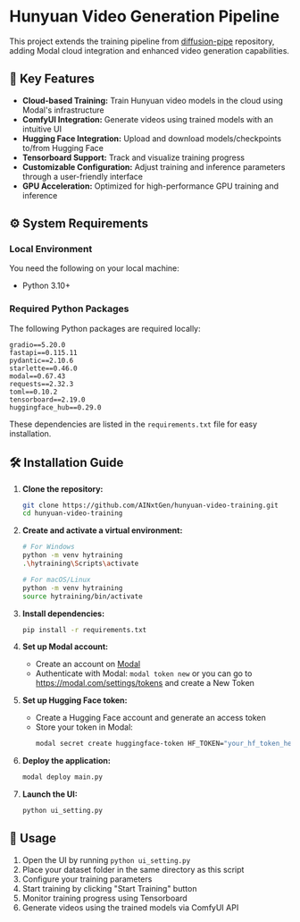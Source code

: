 # Hunyuan Video Generation Pipeline

This project extends the training pipeline from [diffusion-pipe](https://github.com/tdrussell/diffusion-pipe) repository, adding Modal cloud integration and enhanced video generation capabilities.

## 🚀 Key Features

- **Cloud-based Training:** Train Hunyuan video models in the cloud using Modal's infrastructure
- **ComfyUI Integration:** Generate videos using trained models with an intuitive UI
- **Hugging Face Integration:** Upload and download models/checkpoints to/from Hugging Face
- **Tensorboard Support:** Track and visualize training progress
- **Customizable Configuration:** Adjust training and inference parameters through a user-friendly interface
- **GPU Acceleration:** Optimized for high-performance GPU training and inference

## ⚙️ System Requirements

### Local Environment
You need the following on your local machine:

- Python 3.10+

### Required Python Packages
The following Python packages are required locally:

```
gradio==5.20.0
fastapi==0.115.11
pydantic==2.10.6
starlette==0.46.0
modal==0.67.43
requests==2.32.3
toml==0.10.2
tensorboard==2.19.0
huggingface_hub==0.29.0
```

These dependencies are listed in the `requirements.txt` file for easy installation.

## 🛠 Installation Guide

1. **Clone the repository:**
   ```bash
   git clone https://github.com/AINxtGen/hunyuan-video-training.git
   cd hunyuan-video-training
   ```

2. **Create and activate a virtual environment:**
   ```bash
   # For Windows
   python -m venv hytraining
   .\hytraining\Scripts\activate

   # For macOS/Linux
   python -m venv hytraining
   source hytraining/bin/activate
   ```

3. **Install dependencies:**
   ```bash
   pip install -r requirements.txt
   ```

4. **Set up Modal account:**
   - Create an account on [Modal](https://modal.com/)
   - Authenticate with Modal: `modal token new` or you can go to https://modal.com/settings/tokens and create a New Token

5. **Set up Hugging Face token:**
   - Create a Hugging Face account and generate an access token
   - Store your token in Modal:
     ```bash
     modal secret create huggingface-token HF_TOKEN="your_hf_token_here"
     ```

6. **Deploy the application:**
   ```bash
   modal deploy main.py
   ```

7. **Launch the UI:**
   ```bash
   python ui_setting.py
   ```

## 📝 Usage

1. Open the UI by running `python ui_setting.py`
2. Place your dataset folder in the same directory as this script
3. Configure your training parameters
4. Start training by clicking "Start Training" button
5. Monitor training progress using Tensorboard
6. Generate videos using the trained models via ComfyUI API
